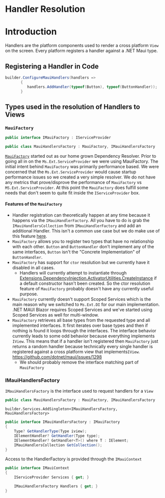 Handler Resolution
===

# Introduction

Handlers are the platform components used to render a cross platform `View` on the screen. Every platform registers a handler against a .NET Maui type.  

## Registering a Handler in Code

```csharp
builder.ConfigureMauiHandlers(handlers =>
       {
          handlers.AddHandler(typeof(Button), typeof(ButtonHandler));
       }
```

## Types used in the resolution of Handlers to Views

### `MauiFactory`

```csharp
public interface IMauiFactory : IServiceProvider
```

```csharp
public class MauiHandlersFactory : MauiFactory, IMauiHandlersFactory
```

[`MauiFactory`](https://github.com/dotnet/maui/blob/main/src/Core/src/Hosting/Internal/MauiFactory.cs) started out as our home grown Dependency Resolver. Prior to going all in on the `Ms.Ext.ServiceProvider` we were using MauiFactory. The initial intent behind  `MauiFactory` was primarily performance based. We were concerned that the `Ms.Ext.ServiceProvider` would cause startup performance issues so we created a very simple resolver. We do not have any metrics that prove/disprove the performance of `MauiFactory` vs `MS.Ext.ServiceProvider`. At this point the `MauiFactory` does fulfill some needs that don't seem to quite fit inside the `IServiceProvider` box. 

#### Features of the `MauiFactory`
- Handler registration can theoretically happen at any time because it happens via the `IMauiHandlerFactory`. All you have to do is grab the `IMauiHandlersCollection` from `IMauiHandlerFactory` and add an additional Handler. This isn't a common use case but we do make use of this feature [here](https://github.com/dotnet/maui/blob/main/src/Controls/samples/Controls.Sample/Controls/BordelessEntry/BordelessEntryServiceBuilder.cs#L41).
- `MauiFactory` allows you to register two types that have no relationship with each other. `Button` and `ButtonHandler` don't implement any of the same interfaces, `Button` isn't the "Concrete Implementation" of `ButtonHandler`.
- `MauiFactory` has support for `ctor` resolution but we currently have it disabled in all cases.
  - Handlers will currently attempt to instantiate through [Extensions.DependencyInjection.ActivatorUtilities.CreateInstance](https://github.com/dotnet/maui/blob/cc53f0979baf5d6bb8a5d6bf84b64f3cf591c56f/src/Core/src/Platform/ElementExtensions.cs#L34 ) if a default constructor hasn't been created. So the ctor resolution feature of `MauiFactory` probably doesn't have any currently useful purpose.
- `MauiFactory` currently doesn't support Scoped Services which is the main reason why we switched to `Ms.Ext.DI` for our main implementation. .NET MAUI Blazor requires Scoped Services and we've started using Scoped Services as well for multi-window.
- `MauiFactory` retrieves all base types from the requested type and all implemented interfaces. It first iterates over base types and then if nothing is found it loops through the interfaces. The interface behavior currently leads to some odd behavior because everything implements `IView`. This means that if a handler isn't registered then `MauiFactory` just returns a random handler because technically every single handler is registered against a cross platform view that implements`IView`. https://github.com/dotnet/maui/issues/1298
  - We should probably remove the interface matching part of `MauiFactory` 

### IMauiHandlersFactory

`IMauiHandlersFactory` is the interface used to request handlers for a `View`

```csharp
public class MauiHandlersFactory : MauiFactory, IMauiHandlersFactory
```

`builder.Services.AddSingleton<IMauiHandlersFactory, MauiHandlersFactory>`


```csharp
public interface IMauiHandlersFactory : IMauiFactory
{
    Type? GetHandlerType(Type iview);
    IElementHandler? GetHandler(Type type);
    IElementHandler? GetHandler<T>() where T : IElement;
    IMauiHandlersCollection GetCollection();
}
```

Access to the HandlerFactory is provided through the `IMauiContext`

```csharp
public interface IMauiContext
{
    IServiceProvider Services { get; }

    IMauiHandlersFactory Handlers { get; }
}
```
